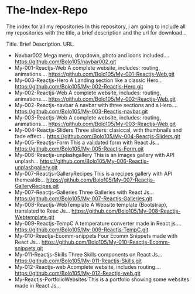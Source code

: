 # The-Index-Repo
The index for all my repositories
In this repository, i am going to include all my repositories with the title, a brief description and the url for download...

Title.                                Brief Description.                                                                                     URL.
- Navbar002                           Mega menu, dropdown, photo and icons included....                                                      https://github.com/Bolo105/navbar002.git
- My-001-Reactjs-Web                  A complete website, includes: routing, animations....                                                  https://github.com/Bolo105/My-001-Reactjs-Web.git
- My-003-Reactjs-Hero                 A Landing section like a classic Hero...                                                               https://github.com/Bolo105/My-002-Reactjs-Hero.git
- My-002-Reactjs-Web                  A complete website, includes: routing, animations....                                                  https://github.com/Bolo105/My-002-Reactjs-Web.git
- My-002-Reactjs-navbar               A navbar with three sections and a Hero....                                                            https://github.com/Bolo105/My-003-Reactjs-navbar.git
- My-003-Reactjs-Web                  A complete website, includes: routing, animations....                                                  https://github.com/Bolo105/My-003-Reactjs-Web.git
- My-004-Reactjs-Sliders              Three sliders: clasiccal, with thumbnails and fade effect...                                           https://github.com/Bolo105/My-004-Reactjs-Sliders.git
- My-005-Reactjs-Form                 This a validated form with React Js...                                                                 https://github.com/Bolo105/My-005-Reactjs-Form.git
- My-006-Reactjs-unplashgallery       This is an images gallery with API unplash...                                                          https://github.com/Bolo105/My-006-Reactjs-unplashgallery.git
- My-007-Reactjs-GalleryRecipes       This is a recipes gallery with API themealdb...                                                        https://github.com/Bolo105/My-007-Reactjs-GalleryRecipes.git
- My-007-Reactjs-Galleries            Three Galleries with React Js...                                                                       https://github.com/Bolo105/My-007-Reactjs-Galleries.git
- My-008-Reactjs-WebTemplate          A Website template (Bootstrap), translated to Reac Js...                                               https://github.com/Bolo105/My-008-Reactjs-Webtemplate.git
- My-009-Reactjs-TempC                A temperature converter made in React js....                                                           https://github.com/Bolo105/My-009-Reactjs-TempC.git
- My-010-Reactjs-Ecomm-snippets       Four Ecomm Snippets made with React Js...                                                              https://github.com/Bolo105/My-010-Reactjs-Ecomm-snippets.git
- My-011-Reactjs-Skills               Three Skills components on React Js...                                                                 https://github.com/Bolo105/My-011-Reactjs-Skills.git
- My-012-Reactjs-web                  Acomplete website, includes routing....                                                                https://github.com/Bolo105/My-012-Reactjs-web.git
- My-Reactjs-PortfolioWebsites        This is a portfolio showing some websites made in React Js... 

